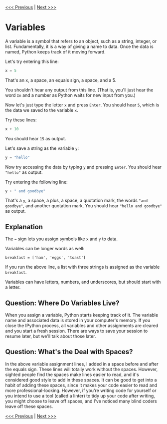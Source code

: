 [<<< Previous](types.md) | [Next >>>](lists.md)

# Variables

A variable is a symbol that refers to an object, such as a string, integer, or list. Fundamentally, it is a way of giving a name to data. Once the data is named, Python keeps track of it moving forward.

Let's try entering this line:

```python
x = 5
```

That's an x, a space, an equals sign, a space, and a 5.

You shouldn't hear any output from this line. (That is, you'll just hear the word `In` and a number as Python waits for new input from you.)

Now let's just type the letter `x` and press `Enter`. You should hear `5`, which is the data we saved to the variable `x`.

Try these lines:

```python
x + 10
```

You should hear `15` as output.

Let's save a string as the variable `y`:

```python
y = "hello"
```

Now try accessing the data by typing `y` and pressing `Enter`. You should hear `"hello"` as output.

Try entering the following line:

```python
y + " and goodbye"
```

That's a `y`, a space, a plus, a space, a quotation mark, the words `"and goodbye"`, and another quotation mark. You should hear `"hello and goodbye"` as output.


## Explanation

The `=` sign lets you assign symbols like `x` and `y` to data.

Variables can be longer words as well:

```
breakfast = ['ham', 'eggs', 'toast']
```

If you run the above line, a list with three strings is assigned as the variable `breakfast`.

Variables can have letters, numbers, and underscores, but should start with a letter. 

## Question: Where Do Variables Live?

When you assign a variable, Python starts keeping track of it. The variable name and associated data is stored in your computer's memory. If you close the IPython process, all variables and other assignments are cleared and you start a fresh session. There are ways to save your session to resume later, but we'll talk about those later.

## Question: What's the Deal with Spaces?

In the above variable assignment lines, I added in a space before and after the equals sign. These lines will totally work without the spaces. However, sighted people find the spaces make lines easier to read, and it's considered good style to add in these spaces. It can be good to get into a habit of adding these spaces, since it makes your code easier to read and more professional-looking. However, if you're writing code for yourself or you intend to use a tool (called a linter) to tidy up your code after writing, you might choose to leave off spaces, and I've noticed many blind coders leave off these spaces.

[<<< Previous](types.md) | [Next >>>](lists.md)

